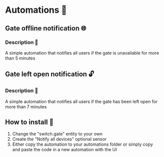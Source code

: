 # Automations 🤖
## Gate offline notification 🌐
### Description 📝
A simple automation that notifies all users if the gate is unavailable for more than 5 minutes

## Gate left open notification 🔓
### Description 📝
A simple automation that notifies all users if the gate has been left open for more than 7 minutes

## How to install 🚀
1. Change the "switch.gate" entity to your own
2. Create the "Notify all devices" optional sensor
3. Either copy the automation to your automations folder or simply copy and paste the code in a new automation with the UI
